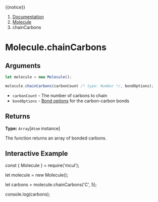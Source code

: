 {{notice}}

<nav aria-label="breadcrumb">
  <ol class="breadcrumb">
    <li class="breadcrumb-item"><a href="/doc/">Documentation</a></li>
    <li class="breadcrumb-item"><a href="/doc/molecule/">Molecule</a></li>
    <li class="breadcrumb-item active" aria-current="page">chainCarbons</li>
  </ol>
</nav>

# Molecule.chainCarbons

## Arguments

```js
let molecule = new Molecule();

molecule.chainCarbons(carbonCount /* type: Number */, bondOptions);
```

- `carbonCount` - The number of carbons to chain
- `bondOptions` - [Bond options](/doc/bonding/options) for the carbon-carbon bonds

## Returns

**Type:** `Array`[`Atom` instance]

The function returns an array of bonded carbons.

## Interactive Example

<div data-example><p class="d-none my-5">const { Molecule } = require('mcul');

let molecule = new Molecule();

let carbons = molecule.chainCarbons('C', 5);

console.log(carbons);</p></div>